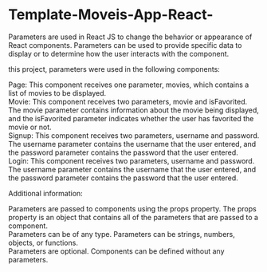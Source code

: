 # Template-Moveis-App-React-

Parameters are used in React JS to change the behavior or appearance of React components. Parameters can be used to provide specific data to display or to determine how the user interacts with the component.        


 this project, parameters were used in the following components:           

Page: This component receives one parameter, movies, which contains a list of movies to be displayed.         
Movie: This component receives two parameters, movie and isFavorited. The movie parameter contains information about the movie being displayed, and the isFavorited parameter indicates whether the user has favorited the movie or not.         
Signup: This component receives two parameters, username and password. The username parameter contains the username that the user entered, and the password parameter contains the password that the user entered.       
Login: This component receives two parameters, username and password. The username parameter contains the username that the user entered, and the password parameter contains the password that the user entered.       

Additional information:    

Parameters are passed to components using the props property. The props property is an object that contains all of the parameters that are passed to a component.             
Parameters can be of any type. Parameters can be strings, numbers, objects, or functions.                 
Parameters are optional. Components can be defined without any parameters.                             
